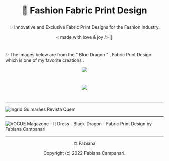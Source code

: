 # <p align="center"> 👗 Fashion Fabric Print Design </p>

 <p align="center"> ✨ Innovative and Exclusive Fabric Print Designs for the Fashion Industry. </p>

 <p align="center"> < made with love & joy /> 🤎 </p>
 
 #
 
 ✨ The images below are from the " Blue Dragon " , Fabric Print Design which is one of my favorite creations .
 
  <p align="center">
 <img src="https://user-images.githubusercontent.com/113218619/202533568-99632731-7e1e-46a6-95f4-fa43e9f6fe42.jpg" />
   
 #

 <p align="center">
  <img src="https://user-images.githubusercontent.com/113218619/202533942-5af46743-30b4-42d2-9bb0-90c6a4e1cc88.png" />
  
#

_______________________________________________________________________________
 
 ![Ingrid Guimarães Revista Quem](https://user-images.githubusercontent.com/113218619/209479491-30d4da63-ad5e-42c8-ab19-04c517659ff0.jpeg)

__________________________________________________________________________________________________________________

![VOGUE Magazone - It Dress - Black Dragon - Fabric Print  Design by Fabiana Campanari](https://user-images.githubusercontent.com/113218619/202534936-85331041-d3d1-452a-ad2b-fd09ea1726f9.jpg)
_____________________________________________________________________________________________

<p align="center"> ⚖︎ Fabiana  </p>

<p align="center"> Copyright (c) 2022 Fabiana Campanari. </p>



